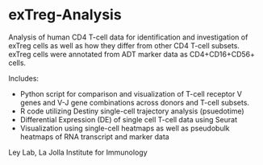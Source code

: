 # exTreg-Analysis

Analysis of human CD4 T-cell data for identification and investigation of exTreg cells as well as how they differ from other CD4 T-cell subsets. exTreg cells were annotated from ADT marker data as CD4+CD16+CD56+ cells. 

Includes: 
- Python script for comparison and visualization of T-cell receptor V genes and V-J gene combinations across donors and T-cell subsets. 
- R code utilizing Destiny single-cell trajectory analysis (psuedotime)
- Differential Expression (DE) of single cell T-cell data using Seurat
- Visualization using single-cell heatmaps as well as pseudobulk heatmaps of RNA transcript and marker data

Ley Lab, La Jolla Institute for Immunology
